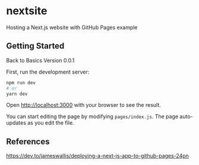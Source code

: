 # nextsite
Hosting a Next.js website with GitHub Pages example

## Getting Started

Back to Basics
Version 0.0.1

First, run the development server:

```bash
npm run dev
# or
yarn dev
```

Open [http://localhost:3000](http://localhost:3000) with your browser to see the result.

You can start editing the page by modifying `pages/index.js`. 
The page auto-updates as you edit the file.


## References
https://dev.to/jameswallis/deploying-a-next-js-app-to-github-pages-24pn


